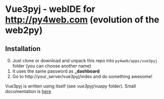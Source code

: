 # Vue3pyj -  webIDE for http://py4web.com (evolution of the web2py) 
## Installation
0. Just clone or download and unpack this repo into `py4web/apps/vue3pyj` folder (you can choose another name)
1. It uses the same password as **\_dashboard**
2. Go to http://your_server/vue3pyj/index and do something awesome!

Vue3pyj is written using itself (see *vue3pyj/vuepy* folder). Small documentation is [here](https://github.com/valq7711/vue2pyj)  
